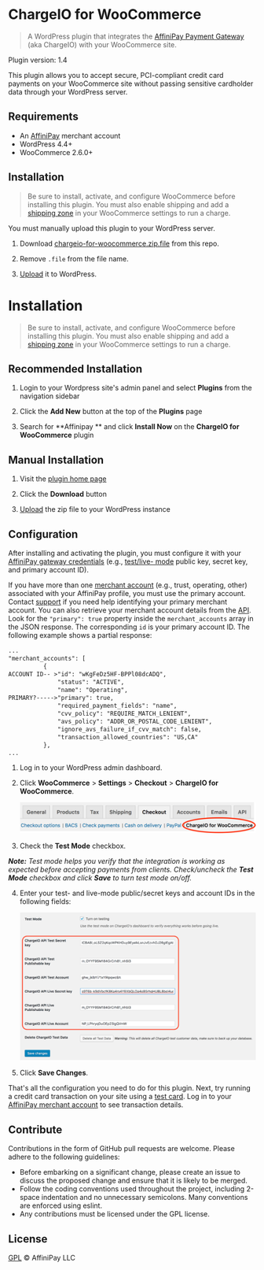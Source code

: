 # ChargeIO for WooCommerce

> A WordPress plugin that integrates the [AffiniPay Payment Gateway](https://developers.affinipay.com/reference/api.html#PaymentGatewayAPI) (aka ChargeIO) with your WooCommerce site.

Plugin version: 1.4

This plugin allows you to accept secure, PCI-compliant credit card payments on your WooCommerce site without passing sensitive cardholder data through your WordPress server.

## Requirements
- An [AffiniPay](https://affinipay.com) merchant account
- WordPress 4.4+
- WooCommerce 2.6.0+

## Installation
> Be sure to install, activate, and configure WooCommerce before installing this plugin. You must also enable shipping and add a [shipping zone](https://docs.woocommerce.com/document/setting-up-shipping-zones/) in your WooCommerce settings to run a charge.

You must manually upload this plugin to your WordPress server.

1. Download [chargeio-for-woocommerce.zip.file](./chargeio-for-woocommerce.zip.file) from this repo.

2. Remove `.file` from the file name.

3. [Upload](https://codex.wordpress.org/Managing_Plugins#Manual_Plugin_Installation) it to WordPress.

# Installation

> Be sure to install, activate, and configure WooCommerce before installing this plugin. You must also enable shipping and add a [shipping zone](https://docs.woocommerce.com/document/setting-up-shipping-zones/) in your WooCommerce settings to run a charge.

## Recommended Installation

1. Login to your Wordpress site's admin panel and select **Plugins** from the navigation sidebar

2. Click the **Add New** button at the top of the **Plugins** page

3. Search for **Affinipay ** and click **Install Now** on the **ChargeIO for WooCommerce** plugin

## Manual Installation

1. Visit the [plugin home page](https://wordpress.org/plugins/affinipay-woocommerce/)

2. Click the **Download** button

3. [Upload](https://codex.wordpress.org/Managing_Plugins#Manual_Plugin_Installation) the zip file to your WordPress instance

## Configuration
After installing and activating the plugin, you must configure it with your [AffiniPay gateway credentials](https://developers.affinipay.com/guides/payment-form-getting-started.html#obtain-credentials) (e.g., [test/live- mode](https://developers.affinipay.com/basics/account-management.html#test-live-creds) public key, secret key, and primary account ID).

If you have more than one [merchant account](https://developers.affinipay.com/basics/account-management.html#merchant-accounts) (e.g., trust, operating, other) associated with your AffiniPay profile, you must use the primary account. Contact [support](mailto:devsupport@affinipay.com) if you need help identifying your primary merchant account. You can also retrieve your merchant account details from the [API](https://developers.affinipay.com/reference/api.html#GetCurrentMerchant). Look for the `"primary": true` property inside the `merchant_accounts` array in the JSON response. The corresponding `id` is your primary account ID. The following example shows a partial response:
```
...
"merchant_accounts": [
          {
ACCOUNT ID-- >"id": "wKgFeDz5HF-BPPl08dcADQ",
              "status": "ACTIVE",
              "name": "Operating",
PRIMARY?----->"primary": true,
              "required_payment_fields": "name",
              "cvv_policy": "REQUIRE_MATCH_LENIENT",
              "avs_policy": "ADDR_OR_POSTAL_CODE_LENIENT",
              "ignore_avs_failure_if_cvv_match": false,
              "transaction_allowed_countries": "US,CA"
          },
...
```


1. Log in to your WordPress admin dashboard.

2. Click **WooCommerce** > **Settings** > **Checkout** > **ChargeIO for WooCommerce**.

    ![settings](./settings.png)

3. Check the **Test Mode** checkbox.

  _**Note:** Test mode helps you verify that the integration is working as expected before accepting payments from clients. Check/uncheck the **Test Mode** checkbox and click **Save** to turn test mode on/off._

4. Enter your test- and live-mode public/secret keys and account IDs in the following fields:

    ![configuration](./config.png)

5. Click **Save Changes**.

That's all the configuration you need to do for this plugin. Next, try running a credit card transaction on your site using a [test card](https://developers.affinipay.com/reference/api.html#TestCardNumbers). Log in to your [AffiniPay merchant account](https://secure.affinipay.com) to see transaction details.

## Contribute
Contributions in the form of GitHub pull requests are welcome. Please adhere to the following guidelines:
  - Before embarking on a significant change, please create an issue to discuss the proposed change and ensure that it is likely to be merged.
  - Follow the coding conventions used throughout the project, including 2-space indentation and no unnecessary semicolons. Many conventions are enforced using eslint.
  - Any contributions must be licensed under the GPL license.

## License
  [GPL](./LICENSE) © AffiniPay LLC

